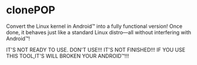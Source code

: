 # clonePOP
Convert the Linux kernel in Android™ into a fully functional version! Once done, it behaves just like a standard Linux distro—all without interfering with Android™!

IT'S NOT READY TO USE.
DON'T USE!!!
IT'S NOT FINISHED!!!
IF YOU USE THIS TOOL,IT'S WILL BROKEN YOUR ANDROID™!!!
